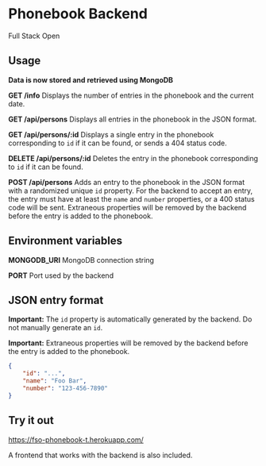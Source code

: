 # Phonebook Backend

Full Stack Open

## Usage

**Data is now stored and retrieved using MongoDB**

**GET /info** Displays the number of entries in the phonebook and the current date.

**GET /api/persons** Displays all entries in the phonebook in the JSON format.

**GET /api/persons/:id** Displays a single entry in the phonebook corresponding to `id` if it can be found, or sends a 404 status code.

**DELETE /api/persons/:id** Deletes the entry in the phonebook corresponding to `id` if it can be found.

**POST /api/persons** Adds an entry to the phonebook in the JSON format with a randomized unique `id` property. For the backend to accept an entry, the entry must have at least the `name` and `number` properties, or a 400 status code will be sent. Extraneous properties will be removed by the backend before the entry is added to the phonebook.

## Environment variables

**MONGODB_URI** MongoDB connection string

**PORT** Port used by the backend

## JSON entry format

**Important:** The `id` property is automatically generated by the backend. Do not manually generate an `id`.

**Important:** Extraneous properties will be removed by the backend before the entry is added to the phonebook.

```json
{
	"id": "...",
	"name": "Foo Bar",
	"number": "123-456-7890"
}
```

## Try it out

https://fso-phonebook-t.herokuapp.com/

A frontend that works with the backend is also included.